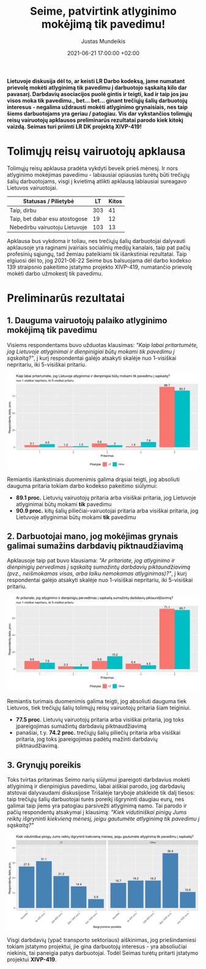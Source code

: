 ﻿---
title: 'Seime, patvirtink atlyginimo mokėjimą tik pavedimu!'
date: 2021-06-21 17:00:00 +02:00
author: Justas Mundeikis
layout: post
comments:   true
citation:   true
image:      /assets/2021/06/21/ban.png
thumbnail:  /assets/2021/06/21/thumb.ban.png
categories:
  - Transportas
  - Apklausa
tags:
  - Apklausa
---
**Lietuvoje diskusija dėl to, ar keisti LR Darbo kodeksą, jame numatant prievolę mokėti atlyginimą tik pavedimu į darbuotojo sąskaitą kilo dar pavasarį. Darbdavių asociacijos puolė gintis ir teigti, kad ir taip jos jau visos moka tik pavedimu., bet... bet... ginant trečiųjų šalių darbuotojų interesus - negalima uždrausti mokėti atlyginimo grynaisiais, nes taip šiems darbuotojams yra geriau / patogiau. Vis dar vykstančios tolimųjų reisų vairuotojų apklausos preliminarūs rezultatai parodo kiek kitokį vaizdą. Seimas turi priimti LR DK projektą XIVP-419!**<!--more-->

# Tolimųjų reisų vairuotojų apklausa

Tolimųjų reisų apklausa pradėta vykdyti beveik prieš mėnesį. Ir nors atlyginimo mokėjimas pavedimu - labiausiai opiausias turėtų būti trečiųjų šalių darbuotojams, visgi į kvietimą atlikti apklausą labiausiai sureagavo Lietuvos vairuotojai.

| Statusas / Pilietybė           | LT  | Kitos |
|--------------------------------|-----|-------|
| Taip, dirbu                    | 303 | 41    |
| Taip, bet dabar esu atostogose | 19  | 12    |
| Nebedirbu vairuotoju Lietuvoje | 103 | 13    |

Apklausa bus vykdoma ir toliau, nes trečiųjų šalių darbuotojai dalyvauti apklausoje yra raginami įvairiais socialinių medijų kanalais, taip pat pačių profesinių sąjungų, tad žemiau pateikiami tik išankstiniai rezultatai. Taip elgiuosi dėl to, jog 2021-06-22 Seime bus balsuojama dėl darbo kodekso 139 straipsnio pakeitimo įstatymo projekto XIVP-419, numatančio prievolę mokėti darbo užmokestį tik pavedimu.

# Preliminarūs rezultatai

## 1. Dauguma vairuotojų palaiko atlyginimo mokėjimą tik pavedimu

Visiems respondentams buvo užduotas klausimas: *"Kaip labai pritartumėte, jog Lietuvoje atlyginimai ir dienpinigiai būtų mokami tik pavedimu į sąskaitą?"*, į kurį respondentai galėjo atsakyti skalėje nuo 1-visiškai nepritariu, iki 5-visiškai pritariu.

![](/assets/2021/06/21/1.png)

Remiantis išankstiniais duomenimis galima drąsiai teigti, jog absoliuti dauguma pritaria tokiam darbo kodekso pakeitimo siūlymui:

* **89.1 proc.** Lietuvių vairuotojų pritaria arba visiškai pritaria, jog Lietuvoje atlyginimai būtų mokami **tik** pavedimu
* **90.9 proc.** kitų šalių piliečiai-vairuotojai pritaria arba visiškai pritaria, jog Lietuvoje atlyginimai būtų mokami **tik** pavedimu


## 2. Darbuotojai mano, jog mokėjimas grynais galimai sumažins darbdavių piktnaudžiavimą

Apklausoje taip pat buvo klausiama: *"Ar pritariate, jog atlyginimo ir dienpinigių pervedimas į sąskaitą sumažintų darbdavių piktaundžiavimą (pvz., neišmokamas visas, arba laiku nemokamas atlyginimas)?"*, į kurį respondentai galėjo atsakyti skalėje nuo 1-visiškai nepritariu, iki 5-visiškai pritariu.

![](/assets/2021/06/21/2.png)

Remiantis turimais duomenimis galima teigti, jog absoliuti dauguma tiek Lietuvos, tiek trečiųjų šalių tolimųjų reisų vairuotojų pritaria šiam teiginiui.

* **77.5 proc**. Lietuvių vairuotojų pritaria arba visiškai pritaria, jog toks įpareigojimas sumažintų darbdavių piktnaudžiavimą
* panašiai, t.y. **74.2 proc.** trečiųjų šalių piliečių pritaria arba visiškai pritaria, jog toks įpareigojimas padėtų mažinti darbdavių piktnaudžiavimą.

## 3. Grynųjų poreikis

Toks tvirtas pritarimas Seimo narių siūlymui įpareigoti darbdavius mokėti atlyginimą ir dienpinigius pavedimu, labai aiškiai parodo, jog darbdavių atstovai dalyvaudami diskusijose Trišalėje taryboje atskleidė tik dalį tiesos: taip trečiųjų šalių darbuotojai turės poreikį išgryninti daugiau eurų, nes galimai taip jiems yra patogiau parsivežti atlyginimą namo. Tai parodo ir pačių respondentų atsakymai į klausimą: *"Kiek vidutiniškai pinigų Jums reiktų išgryninti kiekvieną mėnesį, jeigu gautumėte atlyginimą tik pavedimu į sąskaitą?"*

![](/assets/2021/06/21/3.png)

Visgi darbdavių (ypač transporto sektoriaus) aiškinimas, jog priešindamiesi tokiam įstatymo projektui, jie gina darbuotojų interesus - yra absoliučiai niekinis, tai paneigia patys darbuotojai. Todėl Seimas turėtų pritarti įstatymo projektui **XIVP-419**.
